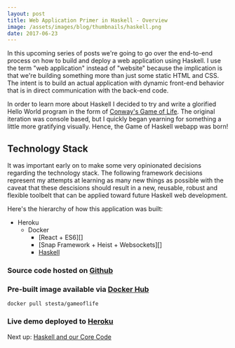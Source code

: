 ```yaml
---
layout: post
title: Web Application Primer in Haskell - Overview
image: /assets/images/blog/thumbnails/haskell.png
date: 2017-06-23
---
```


In this upcoming series of posts we're going to go over the end-to-end process on how to build and deploy a web application using Haskell.<!--more--> I use the term "web application" instead of "website" because the implication is that we're building something more than just some static HTML and CSS. The intent is to build an actual application with dynamic front-end behavior that is in direct communication with the back-end code. 

In order to learn more about Haskell I decided to try and write a glorified Hello World program in the form of [Conway's Game of Life][gameoflife]. The original iteration was console based, but I quickly began yearning for something a little more gratifying visually. Hence, the Game of Haskell webapp was born!  

Technology Stack
----------------

It was important early on to make some very opinionated decisions regarding the technology stack. The following framework decisions represent my attempts at learning as many new things as possible with the caveat that these descisions should result in a new, reusable, robust and flexible toolbelt that can be applied toward future Haskell web development. 

Here's the hierarchy of how this application was built:

- Heroku  
  - Docker  
    - [React + ES6][]  
    - [Snap Framework + Heist + Websockets][]  
    - [Haskell][goh-haskell]  

### **Source code** hosted on [Github][sourceCode]  

### **Pre-built image** available via [Docker Hub][dockerImage]  
```
docker pull stesta/gameoflife 
```

### **Live demo** deployed to [Heroku][liveDemo]  

Next up: [Haskell and our Core Code][goh-haskell]

[gameOfLife]: https://en.wikipedia.org/wiki/Conway%27s_Game_of_Life 
[liveDemo]: http://game-of-haskell.herokuapp.com
[sourceCode]: https://github.com/stesta/GameOfLife 
[dockerImage]: https://hub.docker.com/r/stesta/gameoflife/
[goh-haskell]: /steve/blog/web-application-primer-in-haskell-programming-language  